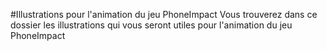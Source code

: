 #Illustrations pour l'animation du jeu PhoneImpact 
Vous trouverez dans ce dossier les illustrations qui vous seront utiles pour l'animation du jeu PhoneImpact